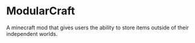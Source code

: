 # ModularCraft
A minecraft mod that gives users the ability to store items outside of their independent worlds.
